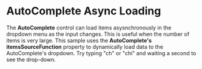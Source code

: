 AutoComplete Async Loading
==========================

The __AutoComplete__ control can load items asysnchronously in the dropdown menu as the input changes. This is useful when the number of items is very large. This sample uses the __AutoComplete's__ __itemsSourceFunction__ property to dynamically load data to the AutoComplete's dropdown. Try typing "ch" or "chi" and waiting a second to see the drop-down.